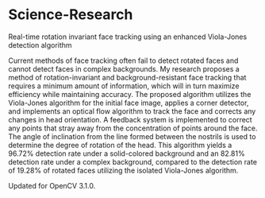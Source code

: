 # Science-Research
Real-time rotation invariant face tracking using an enhanced Viola-Jones detection algorithm

Current methods of face tracking often fail to detect rotated faces and cannot detect faces in complex backgrounds. My research proposes a method of rotation-invariant and background-resistant face tracking that requires a minimum amount of information, which will in turn maximize efficiency while maintaining accuracy. The proposed algorithm utilizes the Viola-Jones algorithm for the initial face image, applies a corner detector, and implements an optical flow algorithm to track the face and corrects any changes in head orientation. A feedback system is implemented to correct any points that stray away from the concentration of points around the face. The angle of inclination from the line formed between the nostrils is used to determine the degree of rotation of the head. This algorithm yields a 96.72% detection rate under a solid-colored background and an 82.81% detection rate under a complex background, compared to the detection rate of 19.28% of rotated faces utilizing the isolated Viola-Jones algorithm.

Updated for OpenCV 3.1.0.
